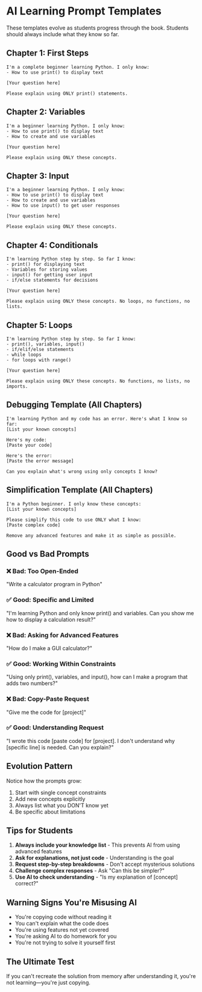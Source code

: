 # AI Learning Prompt Templates

These templates evolve as students progress through the book. Students should always include what they know so far.

## Chapter 1: First Steps

```
I'm a complete beginner learning Python. I only know:
- How to use print() to display text

[Your question here]

Please explain using ONLY print() statements.
```

## Chapter 2: Variables

```
I'm a beginner learning Python. I only know:
- How to use print() to display text
- How to create and use variables

[Your question here]

Please explain using ONLY these concepts.
```

## Chapter 3: Input

```
I'm a beginner learning Python. I only know:
- How to use print() to display text
- How to create and use variables
- How to use input() to get user responses

[Your question here]

Please explain using ONLY these concepts.
```

## Chapter 4: Conditionals

```
I'm learning Python step by step. So far I know:
- print() for displaying text
- Variables for storing values
- input() for getting user input
- if/else statements for decisions

[Your question here]

Please explain using ONLY these concepts. No loops, no functions, no lists.
```

## Chapter 5: Loops

```
I'm learning Python step by step. So far I know:
- print(), variables, input()
- if/elif/else statements
- while loops
- for loops with range()

[Your question here]

Please explain using ONLY these concepts. No functions, no lists, no imports.
```

## Debugging Template (All Chapters)

```
I'm learning Python and my code has an error. Here's what I know so far:
[List your known concepts]

Here's my code:
[Paste your code]

Here's the error:
[Paste the error message]

Can you explain what's wrong using only concepts I know?
```

## Simplification Template (All Chapters)

```
I'm a Python beginner. I only know these concepts:
[List your known concepts]

Please simplify this code to use ONLY what I know:
[Paste complex code]

Remove any advanced features and make it as simple as possible.
```

## Good vs Bad Prompts

### ❌ Bad: Too Open-Ended
"Write a calculator program in Python"

### ✅ Good: Specific and Limited
"I'm learning Python and only know print() and variables. Can you show me how to display a calculation result?"

### ❌ Bad: Asking for Advanced Features
"How do I make a GUI calculator?"

### ✅ Good: Working Within Constraints
"Using only print(), variables, and input(), how can I make a program that adds two numbers?"

### ❌ Bad: Copy-Paste Request
"Give me the code for [project]"

### ✅ Good: Understanding Request
"I wrote this code [paste code] for [project]. I don't understand why [specific line] is needed. Can you explain?"

## Evolution Pattern

Notice how the prompts grow:
1. Start with single concept constraints
2. Add new concepts explicitly
3. Always list what you DON'T know yet
4. Be specific about limitations

## Tips for Students

1. **Always include your knowledge list** - This prevents AI from using advanced features
2. **Ask for explanations, not just code** - Understanding is the goal
3. **Request step-by-step breakdowns** - Don't accept mysterious solutions
4. **Challenge complex responses** - Ask "Can this be simpler?"
5. **Use AI to check understanding** - "Is my explanation of [concept] correct?"

## Warning Signs You're Misusing AI

- You're copying code without reading it
- You can't explain what the code does
- You're using features not yet covered
- You're asking AI to do homework for you
- You're not trying to solve it yourself first

## The Ultimate Test

If you can't recreate the solution from memory after understanding it, you're not learning—you're just copying.
